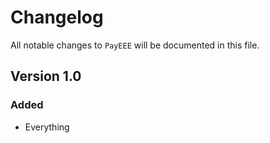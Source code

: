# Changelog

All notable changes to `PayEEE` will be documented in this file.

## Version 1.0

### Added
- Everything

